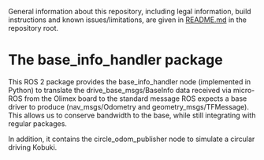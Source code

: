 General information about this repository, including legal information, build instructions and known issues/limitations, are given in [README.md](../README.md) in the repository root.

# The base_info_handler package

This ROS 2 package provides the base_info_handler node (implemented in Python) to translate the drive_base_msgs/BaseInfo data received via micro-ROS from the Olimex board to the standard message ROS expects a base driver to produce (nav_msgs/Odometry and geometry_msgs/TFMessage). This allows us to conserve bandwidth to the base, while still integrating with regular packages.

In addition, it contains the circle_odom_publisher node to simulate a circular driving Kobuki.